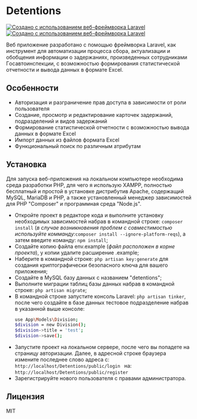 # Detentions

[![Создано с использованием веб-фреймворка Laravel](https://laravel.com/img/logomark.min.svg)](https://laravel.com/) [![Создано с использованием веб-фреймворка Laravel](https://laravel.com/img/logotype.min.svg)](https://laravel.com/)



Веб приложение разработано с помощью фреймворка Laravel, как инструмент для автоматизации процесса сбора, актуализации и обобщения информации о задержаниях, произведенных сотрудниками Гocaвтoинcпeкции, с возможностью формирования статистической отчетности и вывода данных в формате Excel.

## Особенности

- Авторизация и разграничение прав доступа в зависимости от роли пользователя
- Создание, просмотр и редактирование карточек задержаний, подразделений и видов задержаний
- Формирование статистической отчетности с возможностью вывода данных в формате Excel
- Импорт данных из файлов формата Excel
- Функциональный поиск по различным атрибутам

## Установка

Для запуска веб-приложения на локальном компьютере необходима среда разработки PHP, для чего я использую XAMPP, полностью бесплатный и простой в установке дистрибутив Apache, содержащий MySQL, MariaDB и PHP, а также установленный менеджер зависимостей для PHP "Composer" и программная среда "Node.js".

- Откройте проект в редакторе кода и выполните установку необходимых зависимостей набрав в командной строке: ```composer install``` (_в случае возникновения проблем с совместимостью используйте комманду:_```composer install --ignore-platform-reqs```), а затем введите команду: ```npm install```;
- Создайте копию файла env.example (_файл расположен в корне проекта_), у копии удалите расширение .example;
- Наберите в командной строке: ```php artisan key:generate``` для создания криптографически безопасного ключа для вашего приложения;
- Создайте в MySQL базу данных с названием "detentions";
- Выполните миграции таблиц базы данных набрав в командной строке:
  ```php artisan migrate```;
- В командной строке запустите консоль Laravel: ```php artisan tinker```, после чего создайте в базе данных тестовое подразделение набрав в указанной выше консоле:
   ```sh
   use App\Models\Division;
   $division = new Division();
   $division->title = 'test';
   $division->save();
   ```
- Запустите проект на локальном сервере, после чего вы попадете на страницу авторизации. Далее, в адресной строке браузера измените последнее слово адреса с: ```http://localhost/Detentions/public/login ```
  на:
  ```http://localhost/Detentions/public/register ```
- Зарегистрируйте нового пользователя с правами администратора.


## Лицензия

MIT

